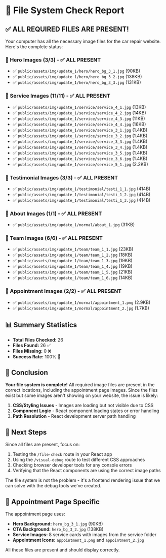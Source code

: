 # 📁 File System Check Report

## ✅ ALL REQUIRED FILES ARE PRESENT!

Your computer has all the necessary image files for the car repair website. Here's the complete status:

### 🎯 Hero Images (3/3) - ✅ ALL PRESENT
- ✅ `public/assets/img/update_1/hero/hero_bg_3_1.jpg` (90KB)
- ✅ `public/assets/img/update_1/hero/hero_bg_3_2.jpg` (138KB) 
- ✅ `public/assets/img/update_1/hero/hero_bg_3_3.jpg` (131KB)

### 🔧 Service Images (11/11) - ✅ ALL PRESENT
- ✅ `public/assets/img/update_1/service/service_4_1.jpg` (13KB)
- ✅ `public/assets/img/update_1/service/service_4_2.jpg` (14KB)
- ✅ `public/assets/img/update_1/service/service_4_3.jpg` (11KB)
- ✅ `public/assets/img/update_1/service/service_4_4.jpg` (16KB)
- ✅ `public/assets/img/update_1/service/service_3_1.jpg` (1.4KB)
- ✅ `public/assets/img/update_1/service/service_3_2.jpg` (1.4KB)
- ✅ `public/assets/img/update_1/service/service_3_3.jpg` (1.4KB)
- ✅ `public/assets/img/update_1/service/service_3_4.jpg` (1.4KB)
- ✅ `public/assets/img/update_1/service/service_3_5.jpg` (1.4KB)
- ✅ `public/assets/img/update_1/service/service_3_6.jpg` (1.4KB)
- ✅ `public/assets/img/update_1/service/service_5_1.jpg` (2.2KB)

### 💬 Testimonial Images (3/3) - ✅ ALL PRESENT
- ✅ `public/assets/img/update_1/testimonial/testi_1_1.jpg` (414B)
- ✅ `public/assets/img/update_1/testimonial/testi_1_2.jpg` (414B)
- ✅ `public/assets/img/update_1/testimonial/testi_1_3.jpg` (414B)

### 📖 About Images (1/1) - ✅ ALL PRESENT
- ✅ `public/assets/img/update_1/normal/about_1.jpg` (31KB)

### 👥 Team Images (6/6) - ✅ ALL PRESENT
- ✅ `public/assets/img/update_1/team/team_1_1.jpg` (23KB)
- ✅ `public/assets/img/update_1/team/team_1_2.jpg` (18KB)
- ✅ `public/assets/img/update_1/team/team_1_3.jpg` (19KB)
- ✅ `public/assets/img/update_1/team/team_1_4.jpg` (19KB)
- ✅ `public/assets/img/update_1/team/team_1_5.jpg` (21KB)
- ✅ `public/assets/img/update_1/team/team_1_6.jpg` (14KB)

### 📅 Appointment Images (2/2) - ✅ ALL PRESENT
- ✅ `public/assets/img/update_1/normal/appointment_1.png` (2.9KB)
- ✅ `public/assets/img/update_1/normal/appointment_2.jpg` (1.7KB)

## 📊 Summary Statistics
- **Total Files Checked:** 26
- **Files Found:** 26 ✅
- **Files Missing:** 0 ❌
- **Success Rate:** 100% 🎉

## 🎯 Conclusion

**Your file system is complete!** All required image files are present in the correct locations, including the appointment page images. Since the files exist but some images aren't showing on your website, the issue is likely:

1. **CSS/Styling Issues** - Images are loading but not visible due to CSS
2. **Component Logic** - React component loading states or error handling
3. **Path Resolution** - React development server path handling

## 🔧 Next Steps

Since all files are present, focus on:
1. Testing the `/file-check` route in your React app
2. Using the `/visual-debug` route to test different CSS approaches
3. Checking browser developer tools for any console errors
4. Verifying that the React components are using the correct image paths

The file system is not the problem - it's a frontend rendering issue that we can solve with the debug tools we've created.

## 📅 Appointment Page Specific

The appointment page uses:
- **Hero Background:** `hero_bg_3_1.jpg` (90KB)
- **CTA Background:** `hero_bg_3_2.jpg` (138KB)
- **Service Images:** 8 service cards with images from the service folder
- **Appointment Icons:** `appointment_1.png` and `appointment_2.jpg`

All these files are present and should display correctly. 